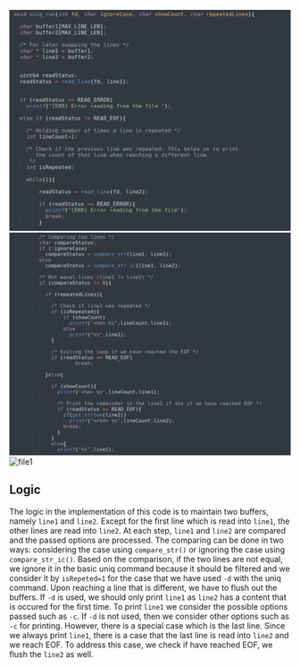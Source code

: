 ![file1](https://github.com/gkiarashv/xv6/blob/main/images/uniq_logic1.png)
![file1](https://github.com/gkiarashv/xv6/blob/main/images/uniq_logic22.png)
![file1](https://github.com/gkiarashv/xv6/blob/main/images/uniqlogic33.png)


## Logic
The logic in the implementation of this code is to maintain two buffers, namely `line1` and `line2`. Except for the first line which is read into `line1`, the other lines
are read into `line2`. At each step, `line1` and `line2` are compared and the passed options are processed. The comparing can be done in two ways: considering the case using `compare_str()` or ignoring the case using `compare_str_ic()`. Based on the comparison, if the two lines are not equal, we ignore it in the basic uniq command because it should be filtered and we consider it by `isRepeted=1` for the case that we have used `-d` with the uniq command. Upon reaching a line that is different, we have to flush out the buffers. If `-d` is used, we should only print `line1` as `line2` has a content that is occured for the first time. To print `line1` we consider the possible options passed such as `-c`. If `-d` is not used, then we consider other options such as `-c` for printing. However, there is a special case which is the last line. Since we always print `line1`, there is a case that the last line is read into `line2` and we reach EOF. To address this case, we check if have reached EOF, we flush the `line2` as well.



